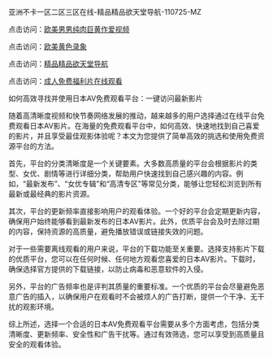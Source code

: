 亚洲不卡一区二区三区在线-精品精品欲天堂导航-110725-MZ  

点击访问：<a href="https://heiliaoow5kzm.pages.dev">欧美男男纯肉巨黄作爱视频</a>  

点击访问：<a href="https://heiliaoxwd5i8.pages.dev">欧美黄色录象</a>  

点击访问：<a href="https://heiliaoxqkkct.pages.dev">精品精品欲天堂导航</a>  

点击访问：<a href="https://heiliaowzu4ur.pages.dev">成人免费福利片在线观看</a>  

如何高效寻找并使用日本AV免费观看平台：一键访问最新影片  

随着高清晰度视频和快节奏网络发展的推动，越来越多的用户选择通过在线平台免费观看日本AV影片。在海量的免费观看平台中，如何高效、快速地找到自己喜爱的影片，并且享受最佳观影体验呢？本文为您提供了简单高效的挑选和使用免费资源平台的方法。

首先，平台的分类清晰度是一个关键要素。大多数高质量的平台会根据影片的类型、女优、剧情等进行详细分类，帮助用户快速找到自己感兴趣的内容。例如，“最新发布”、“女优专辑”和“高清专区”等常见分类，能够让您轻松浏览到所有最新或最经典的影片资源。

其次，平台的更新频率直接影响用户的观看体验。一个好的平台会定期更新内容，确保用户始终能够看到最新发布的日本AV影片。此外，优质平台会及时去除过期的内容，保持资源的高质量，避免播放错误或链接失效的问题。

对于一些需要离线观看的用户来说，平台的下载功能至关重要。选择支持影片下载的优质平台，您可以在任何时候、任何地方观看您喜爱的日本AV影片。下载时，确保选择官方提供的下载链接，以防止病毒和恶意软件的入侵。

另外，平台的广告频率也是评判其质量的重要标准。一个优质的平台会尽量避免恶意广告的插入，以确保用户在观看时不会被烦人的广告打断，提供一个干净、无干扰的观影环境。

综上所述，选择一个合适的日本AV免费观看平台需要从多个方面考虑，包括分类清晰度、更新频率、安全性和广告干扰等。通过有效筛选，您可以享受到高质量且安全的观看体验。

<span style="display:none;">[Canonical link]( https://github.com/gmz20250711/rbriben7)</span>
